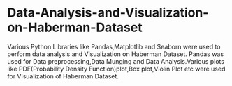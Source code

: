 # Data-Analysis-and-Visualization-on-Haberman-Dataset
Various Python Libraries like Pandas,Matplotlib and Seaborn were used to perform data analysis and Visualization on Haberman Dataset. Pandas was used for Data preprocessing,Data Munging and Data Analysis.Various plots like PDF(Probability Density Function)plot,Box plot,Violin Plot etc were used for Visualization of Haberman Dataset. 
